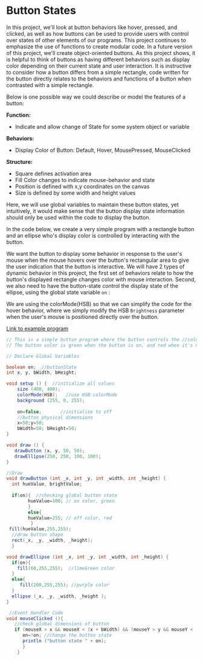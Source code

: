Button States
==============

In this project, we'll look at button behaviors like hover, pressed, and clicked, as well as how buttons can be used to provide users with control over states of other elements of our programs. This project continues to emphasize the use of functions to create modular code. In a future version of this project, we'll create object-oriented buttons. As this project shows, it is helpful to think of buttons as having different behaviors such as display color depending on their current state and user interaction. It is instructive to consider how a button differs from a simple rectangle, code written for the button directly relates to the behaviors and functions of a button when contrasted with a simple rectangle.

 Below is one possible way we could describe or model the features of a button:

  **Function:**  
  -   Indicate and allow change of State for some system object or variable
 

  **Behaviors:**  
  -   Display Color of Button:  Default, Hover, MousePressed, MouseClicked
 

  **Structure:**  
  -   Square defines activation area
  -   Fill Color changes to indicate mouse-behavior and state
  -   Position is defined with x,y coordinates on the canvas
  -   Size is defined by some width and height values
 
Here, we will use global variables to maintain these button states, yet intuitively, it would make sense that the button display state information should only be used within the code to display the button.

In the code below, we create a very simple program with a rectangle button and an ellipse who's display color is controlled by interacting with the button. 

We want the button to display some behavior in response to the user's mouse when the mouse hovers over the button's rectangular area to give the user indication that the button is interactive. We will have 2 types of dynamic behavior in this project, the first set of behaviors relate to how the button's displayed rectangle changes color with mouse interaction. Second, we also need to have the button-state control the display state of the ellipse, using the global state variable `on` :

We are using the colorMode(HSB) so that we can simplify the code for the hover behavior, where we simply modify the HSB `Brightness` parameter when the user's mouse is positioned directly over the button. 


[Link to example program](http://jsbin.com/yizuce/edit?js,output)


```java
// This is a simple button program where the button controls the //color of the ellipse.  
// The button color is green when the button is on, and red when it's not on.

// Declare Global Variables

boolean on;  //buttonState
int x, y, bWidth, bHeight;

void setup () {  //initialize all values
    size (400, 400);
    colorMode(HSB);   //use HSB colorMode
    background (255, 0, 255);
    
    on=false;       //initialize to off
    //button physical dimensions
    x=50;y=50;
    bWidth=50; bHeight=50;
}

void draw () {
   drawButton (x, y, 50, 50); 
   drawEllipse(250, 250, 100, 100);
}

//Draw 
void drawButton (int _x, int _y, int _width, int _height) {
  int hueValue, brightValue;
 
  if(on){  //checking global button state
        hueValue=100; // on color, green
        }   
        else{
        hueValue=255; // off color, red
         }
 fill(hueValue,255,255);
  //draw button shape
  rect(_x, _y, _width, _height);
  }

void drawEllipse (int _x, int _y, int _width, int _height) {
  if(on){
    fill(60,255,255);  //limeGreen color
  }
  else{
     fill(200,255,255); //purple color
  }
  ellipse (_x, _y, _width, _height );
}

 //Event Handler Code
void mouseClicked (){  
   //check global dimensions of button 
   if (mouseX > x && mouseX < (x + bWidth) && (mouseY > y && mouseY < (y+bHeight))){
      on=!on; //change the button state
      println ("button state " + on);  
      } 
    }

```




